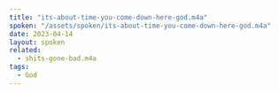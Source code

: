 ```yaml
---
title: "its-about-time-you-come-down-here-god.m4a"
spoken: "/assets/spoken/its-about-time-you-come-down-here-god.m4a"
date: 2023-04-14
layout: spoken
related:
  - shits-gone-bad.m4a
tags:
  - God
---
```

